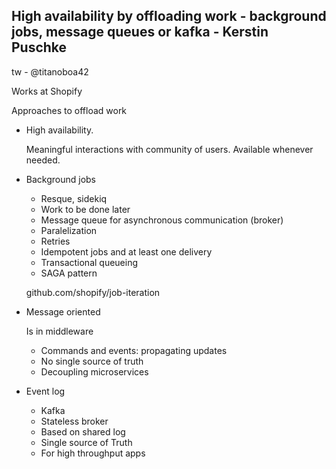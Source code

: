 ## High availability by offloading work - background jobs, message queues or kafka - Kerstin Puschke
tw - @titanoboa42

Works at Shopify

Approaches to offload work
- High availability. 
    
    Meaningful interactions with community of users. Available whenever needed.

- Background jobs

    - Resque, sidekiq
    - Work to be done later
    - Message queue for asynchronous communication (broker)
    - Paralelization
    - Retries
    - Idempotent jobs and at least one delivery
    - Transactional queueing
    - SAGA pattern

    github.com/shopify/job-iteration 

- Message oriented

    Is in middleware
    - Commands and events: propagating updates
    - No single source of truth
    - Decoupling microservices

- Event log
    - Kafka
    - Stateless broker
    - Based on shared log
    - Single source of Truth
    - For high throughput apps